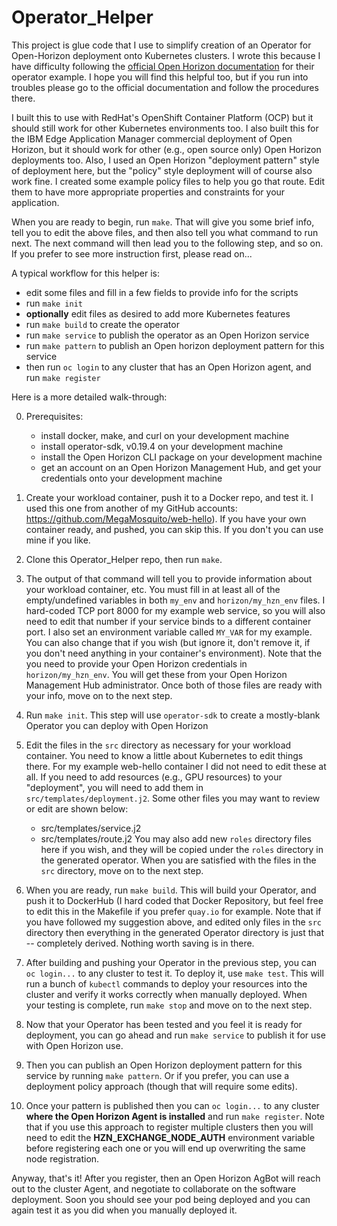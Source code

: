 # Operator_Helper

This project is glue code that I use to simplify creation of an Operator for Open-Horizon deployment onto Kubernetes clusters. I wrote this because I have difficulty following the [official Open Horizon documentation](https://github.com/open-horizon/examples/tree/master/edge/services/nginx-operator) for their operator example. I hope you will find this helpful too, but if you run into troubles please go to the official documentation and follow the procedures there.

I built this to use with RedHat's OpenShift Container Platform (OCP) but it should still work for other Kubernetes environments too. I also built this for the IBM Edge Application Manager commercial deployment of Open Horizon, but it should work for other (e.g., open source only) Open Horizon deployments too. Also, I used an Open Horizon "deployment pattern" style of deployment here, but the "policy" style deployment will of course also work fine. I created some example policy files to help you go that route. Edit them to have more appropriate properties and constraints for your application.

When you are ready to begin, run `make`. That will give you some brief info, tell you to edit the above files, and then also tell you what command to run next. The next command will then lead you to the following step, and so on. If you prefer to see more instruction first, please read on...

A typical workflow for this helper is:
 - edit some files and fill in a few fields to provide info for the scripts
 - run `make init`
 - **optionally** edit files as desired to add more Kubernetes features
 - run `make build` to create the operator
 - run `make service` to publish the operator as an Open Horizon service
 - run `make pattern` to publish an Open horizon deployment pattern for this service
 - then run `oc login` to any cluster that has an Open Horizon agent, and run `make register`

Here is a more detailed walk-through:

0. Prerequisites:
   - install docker, make, and curl on your development machine
   - install operator-sdk, v0.19.4 on your development machine
   - install the Open Horizon CLI package on your development machine
   - get an account on an Open Horizon Management Hub, and get your credentials onto your development machine

1. Create your workload container, push it to a Docker repo, and test it. I used this one from another of my GitHub accounts: https://github.com/MegaMosquito/web-hello). If you have your own container ready, and pushed, you can skip this. If you don't you can use mine if you like.

2. Clone this Operator_Helper repo, then run `make`.

3. The output of that command will tell you to provide information about your workload container, etc. You must fill in at least all of the empty/undefined variables in both `my_env` and `horizon/my_hzn_env` files. I hard-coded TCP port 8000 for my example web service, so you will also need to edit that number if your service binds to a different container port. I also set an environment variable called `MY_VAR` for my example. You can also change that if you wish (but ignore it, don't remove it, if you don't need anything in your container's environment). Note that the you need to provide your Open Horizon credentials in `horizon/my_hzn_env`. You will get these from your Open Horizon Management Hub administrator. Once both of those files are ready with your info, move on to the next step.

4. Run `make init`. This step will use `operator-sdk` to create a mostly-blank Operator you can deploy with Open Horizon

5. Edit the files in the `src` directory as necessary for your workload container. You need to know a little about Kubernetes to edit things there. For my example web-hello container I did not need to edit these at all. If you need to add resources (e.g., GPU resources) to your "deployment", you will need to add them in `src/templates/deployment.j2`. Some other files you may want to review or edit are shown below:
   - src/templates/service.j2
   - src/templates/route.j2
   You may also add new `roles` directory files here if you wish, and they will be copied under the `roles` directory in the generated operator. When you are satisfied with the files in the `src` directory, move on to the next step.

6. When you are ready, run `make build`. This will build your Operator, and push it to DockerHub (I hard coded that Docker Repository, but feel free to edit this in the Makefile if you prefer `quay.io` for example. Note that if you have followed my suggestion above, and edited only files in the `src` directory then everything in the generated Operator directory is just that -- completely derived. Nothing worth saving is in there.

7. After building and pushing your Operator in the previous step, you can `oc login...` to any cluster to test it. To deploy it, use `make test`. This will run a bunch of `kubectl` commands to deploy your resources into the cluster and verify it works correctly when manually deployed. When your testing is complete, run `make stop` and move on to the next step.

8. Now that your Operator has been tested and you feel it is ready for deployment, you can go ahead and run `make service` to publish it for use with Open Horizon use.

9. Then you can publish an Open Horizon deployment pattern for this service by running `make pattern`. Or if you prefer, you can use a deployment policy approach (though that will require some edits).

10. Once your pattern is published then you can `oc login...` to any cluster **where the Open Horizon Agent is installed** and run `make register`. Note that if you use this approach to register multiple clusters then you will need to edit the **HZN_EXCHANGE_NODE_AUTH** environment variable before registering each one or you will end up overwriting the same node registration.

Anyway, that's it! After you register, then an Open Horizon AgBot will reach out to the cluster Agent, and negotiate to collaborate on the software deployment. Soon you should see your pod being deployed and you can again test it as you did when you manually deployed it.


